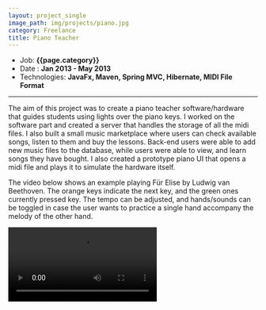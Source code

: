 ```yaml
---
layout: project_single
image_path: img/projects/piano.jpg
category: Freelance
title: Piano Teacher
---
```


* Job: **{{page.category}}**
* Date : **Jan 2013 - May 2013**
* Technologies: **JavaFx, Maven, Spring MVC, Hibernate, MIDI File Format**

---

The aim of this project was to create a piano teacher software/hardware that guides
students using lights over the piano keys. I worked on the software part and created a server that handles
the storage of all the midi files. I also built a small music marketplace where users can check available songs,
listen to them and buy the lessons. Back-end users were able to add new music files to the database,
while users were able to view, and learn songs they have bought. I also created a prototype piano UI that opens
a midi file and plays it to simulate the hardware itself.

The video below shows an example playing Für Elise by Ludwig van Beethoven. The orange keys indicate the next key,
and the green ones currently pressed key. The tempo can be adjusted, and hands/sounds can be toggled in case the
user wants to practice a single hand accompany the melody of the other hand.

<video controls>
  <source src="{{base}}/img/piano.mp4" type="video/mp4">
</video>
